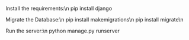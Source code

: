 Install the requirements:\n
  pip install django

Migrate the Database:\n
  pip install makemigrations\n
  pip install migrate\n

Run the server:\n
  python manage.py runserver
